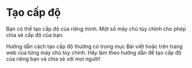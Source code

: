 # Tạo cấp độ

Bạn có thể tạo cấp độ của riêng mình. Một số máy chủ tùy chỉnh cho phép chia sẻ cấp độ của bạn.

Hướng dẫn cách tạo cấp độ thường có trong mục Bài viết hoặc trên trang web của từng máy chủ tùy chỉnh. Hãy làm theo hướng dẫn để tạo cấp độ của riêng bạn và chia sẻ với mọi người!

